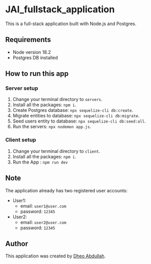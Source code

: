 # JAI_fullstack_application

This is a full-stack application built with Node.js and Postgres.

## Requirements

* Node version 18.2
* Postgres DB installed

## How to run this app

### Server setup

1. Change your terminal directory to `servers`.
2. Install all the packages: `npm i`.
3. Create Postgres database: `npx sequelize-cli db:create`.
4. Migrate entities to database: `npx sequelize-cli db:migrate`.
5. Seed users entity to database: `npx sequelize-cli db:seed:all`.
6. Run the servers: `npx nodemon app.js`.

### Client setup

1. Change your terminal directory to `client`.
2. Install all the packages: `npm i`.
3. Run the App : `npm run dev`


## Note

The application already has two registered user accounts:

* User1:
    * email: `user1@user.com`
    * password: `12345`
* User2:
    * email: `user2@user.com`
    * password: `12345`

## Author

This application was created by [Dheo Abdullah](https://github.com/dheoab).
